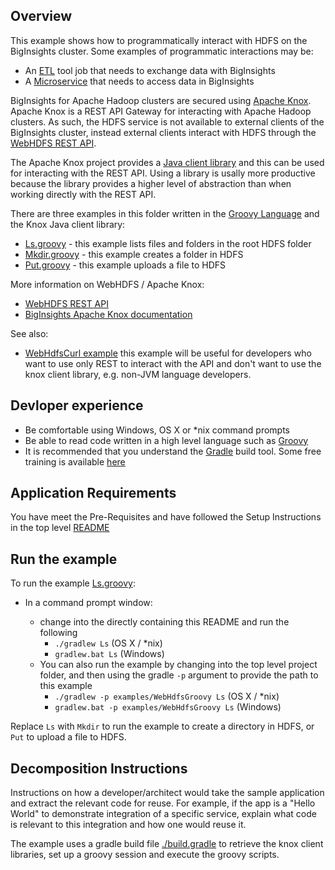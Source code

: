 ## Overview

This example shows how to programmatically interact with HDFS on the BigInsights cluster.  Some examples of programmatic interactions may be:

- An [ETL](https://en.wikipedia.org/wiki/Extract,_transform,_load) tool job that needs to exchange data with BigInsights
- A [Microservice](https://en.wikipedia.org/wiki/Microservices) that needs to access data in BigInsights

BigInsights for Apache Hadoop clusters are secured using [Apache Knox](https://knox.apache.org/).  Apache Knox is a REST API Gateway for interacting with Apache Hadoop clusters.  As such, the HDFS service is not available to external clients of the BigInsights cluster, instead external clients interact with HDFS through the [WebHDFS REST API](http://hadoop.apache.org/docs/stable/hadoop-project-dist/hadoop-hdfs/WebHDFS.html).

The Apache Knox project provides a [Java client library](https://cwiki.apache.org/confluence/display/KNOX/Client+Usage) and this can be used for interacting with the REST API.  Using a library is usally more productive because the library provides a higher level of abstraction than when working directly with the REST API.

There are three examples in this folder written in the [Groovy Language](http://www.groovy-lang.org/) and the Knox Java client library:

- [Ls.groovy](./Ls.groovy) - this example lists files and folders in the root HDFS folder
- [Mkdir.groovy](./Mkdir.groovy) - this example creates a folder in HDFS
- [Put.groovy](./Put.groovy) - this example uploads a file to HDFS

More information on WebHDFS / Apache Knox:

- [WebHDFS REST API](http://hadoop.apache.org/docs/stable/hadoop-project-dist/hadoop-hdfs/WebHDFS.html)
- [BigInsights Apache Knox documentation](https://www.ibm.com/support/knowledgecenter/en/SSPT3X_4.2.0/com.ibm.swg.im.infosphere.biginsights.admin.doc/doc/knox_overview.html)

See also:

- [WebHdfsCurl example](../WebHdfsCurl) this example will be useful for developers who want to use only REST to interact with the API and don't want to use the knox client library, e.g. non-JVM language developers.

## Devloper experience

- Be comfortable using Windows, OS X or *nix command prompts
- Be able to read code written in a high level language such as [Groovy](http://www.groovy-lang.org/)
- It is recommended that you understand the [Gradle](https://gradle.org/) build tool.  Some free training is available [here](https://www.udacity.com/course/gradle-for-android-and-java--ud867)

## Application Requirements

You have meet the Pre-Requisites and have followed the Setup Instructions in the top level [README](../README.md)

## Run the example

To run the example [Ls.groovy](./Ls.groovy):

- In a command prompt window:

   - change into the directly containing this README and run the following
      - `./gradlew Ls` (OS X / *nix)
      - `gradlew.bat Ls` (Windows)
   - You can also run the example by changing into the top level project folder, and then using the gradle `-p` argument to provide the path to this example
      - `./gradlew -p examples/WebHdfsGroovy Ls` (OS X / *nix)
      - `gradlew.bat -p examples/WebHdfsGroovy Ls` (Windows)

Replace `Ls` with `Mkdir` to run the example to create a directory in HDFS, or `Put` to upload a file to HDFS.

## Decomposition Instructions

Instructions on how a developer/architect would take the sample application and extract the relevant code for reuse. For example, if the app is a "Hello World" to demonstrate integration of a specific service, explain what code is relevant to this integration and how one would reuse it.

The example uses a gradle build file [./build.gradle](./build.gradle) to retrieve the knox client libraries, set up a groovy session and execute the groovy scripts.

